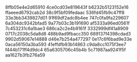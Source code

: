8ffb05e4e2d65910
4ce0cd03e819643f
b6232b5123152e16
ffaeeed6792cab2d
38c9f5bf09fedaac
536fd45fb9c47ff8
33e3bb3439827d01
91f69df2adc8b4ee
747c0fa9fa229607
6a304dc9342bfad5
9a77b03c3b191690
af5333a96ed0561f
7c453231c6a1bae3
686ca2c2e4b9161f
3332999df41a8909
0717c2038c5da8d8
488b9ad9fbacc350
689137f4398cdad3
9902d59067e14888
d46e7b254a477297
0e17c6f6bad9e33e
0aca56150a3ba593
41effdfb93b14863
c9da8cc1075f3ee7
f444b171ff4d9dc4
65a6305706c45b4b
5c71987aa9241f5f
aa1627b3fb276a59
